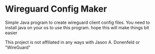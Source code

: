 # Wireguard Config Maker
Simple Java program to create wireguard client config files.
You need to install java on your os to use this program.
hope this will make things bit easier

This project is not affiliated in any ways with Jason A. Donenfeld or "WireGuard"
